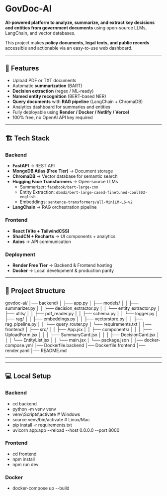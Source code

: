 # GovDoc-AI

**AI-powered platform to analyze, summarize, and extract key decisions and entities from government documents** using open-source LLMs, LangChain, and vector databases.  

This project makes **policy documents, legal texts, and public records** accessible and actionable via an easy-to-use web dashboard.

---

## 🚀 Features

- Upload PDF or TXT documents
- Automatic **summarization** (BART)
- **Decision extraction** (regex / ML-ready)
- **Named entity recognition** (BERT-based NER)
- **Query documents** with **RAG pipeline** (LangChain + ChromaDB)
- Analytics dashboard for summaries and entities
- Fully deployable using **Render / Docker / Netlify / Vercel**
- 100% free, no OpenAI API key required

---

## 🏗️ Tech Stack

### Backend
- **FastAPI** → REST API
- **MongoDB Atlas (Free Tier)** → Document storage
- **ChromaDB** → Vector database for semantic search
- **Hugging Face Transformers** → Open-source LLMs
  - Summarizer: `facebook/bart-large-cnn`
  - Entity Extraction: `dbmdz/bert-large-cased-finetuned-conll03-english`
  - Embeddings: `sentence-transformers/all-MiniLM-L6-v2`
- **LangChain** → RAG orchestration pipeline

### Frontend
- **React (Vite + TailwindCSS)**
- **ShadCN + Recharts** → UI components + analytics
- **Axios** → API communication

### Deployment
- **Render Free Tier** → Backend & Frontend hosting
- **Docker** → Local development & production parity

---

## 📂 Project Structure

govdoc-ai/
│── backend/
│ ├── app.py
│ ├── models/
│ │ ├── summarizer.py
│ │ ├── decision_extractor.py
│ │ └── entity_extractor.py
│ ├── utils/
│ │ ├── pdf_reader.py
│ │ ├── schema.py
│ │ └── logger.py
│ ├── rag/
│ │ ├── embeddings.py
│ │ ├── vectorstore.py
│ │ ├── rag_pipeline.py
│ │ └── query_router.py
│ └── requirements.txt
│
│── frontend/
│ ├── src/
│ │ ├── App.jsx
│ │ ├── components/
│ │ │ ├── UploadForm.jsx
│ │ │ ├── SummaryCard.jsx
│ │ │ ├── DecisionCard.jsx
│ │ │ └── EntityList.jsx
│ │ └── main.jsx
│ └── package.json
│
│── docker-compose.yml
│── Dockerfile.backend
│── Dockerfile.frontend
│── render.yaml
│── README.md






---

---

## 💻 Local Setup

### Backend

- cd backend
- python -m venv venv
- venv\Scripts\activate     # Windows
- source venv/bin/activate # Linux/Mac
- pip install -r requirements.txt
- uvicorn app:app --reload --host 0.0.0.0 --port 8000




### Frontend

- cd frontend
- npm install
- npm run dev


### Docker

- docker-compose up --build

